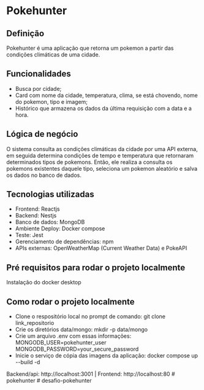 ﻿# Pokehunter
## Definição
Pokehunter é uma aplicação que retorna um pokemon a partir das condições climáticas de uma cidade.

## Funcionalidades
- Busca por cidade;
- Card com nome da cidade, temperatura, clima, se está chovendo, nome do pokemon, tipo e imagem;
- Histórico que armazena os dados da última requisição com a data e a hora.

## Lógica de negócio
O sistema consulta as condições climáticas da cidade por uma API externa, em seguida determina condições de tempo e temperatura que retornaram determinados tipos de pokemons. Então, ele realiza a consulta os pokemons existentes daquele tipo, seleciona um pokemon aleatório e salva os dados no banco de dados.

## Tecnologias utilizadas
- Frontend: Reactjs
- Backend: Nestjs
- Banco de dados: MongoDB
- Ambiente Deploy: Docker compose
- Teste: Jest
- Gerenciamento de dependências: npm
- APIs externas: OpenWeatherMap (Current Weather Data) e PokeAPI

## Pré requisitos para rodar o projeto localmente
Instalação do docker desktop

## Como rodar o projeto localmente
- Clone o respositório local no prompt de comando: git clone link_repositorio
- Crie os diretórios data/mongo: mkdir -p data/mongo
- Crie um arquivo .env com essas informações:
MONGODB_USER=pokehunter_user
MONGODB_PASSWORD=your_secure_password 
- Inicie o serviço de cópia das imagens da aplicação: docker compose up --build -d

Backend/api: http://localhost:3001 | Frontend: http://localhost:80
#   p o k e h u n t e r  
 #   d e s a f i o - p o k e h u n t e r  
 